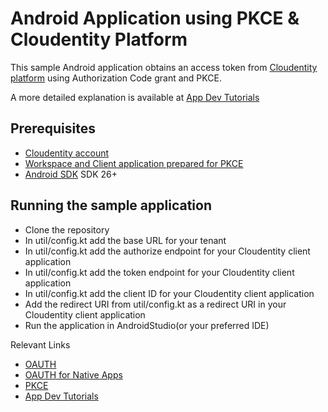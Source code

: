 
# Android Application using PKCE & Cloudentity Platform

This sample Android application obtains an access token from [Cloudentity platform](https://cloudentity.com/) using Authorization Code grant and PKCE. 

A more detailed explanation is available at [App Dev Tutorials](https://developer.cloudentity.com/app_dev_tutorials/android_pkce/)

## Prerequisites
 - [Cloudentity account](https://authz.cloudentity.io/register)
 - [Workspace and Client application prepared for PKCE](https://docs.authorization.cloudentity.com/features/oauth/grant_flows/auth_code_with_pkce/?q=pkce)
 - [Android SDK](https://www.android.com/) SDK 26+
 
## Running the sample application
 - Clone the repository
 - In util/config.kt add the base URL for your tenant
 - In util/config.kt add the authorize endpoint for your Cloudentity client application
 - In util/config.kt add the token endpoint for your Cloudentity client application
 - In util/config.kt add the client ID for your Cloudentity client application
 - Add the redirect URI from util/config.kt as a redirect URI in your Cloudentity client application
 - Run the application in AndroidStudio(or your preferred IDE)
 
 
Relevant Links
 - [OAUTH](https://datatracker.ietf.org/doc/html/rfc6749)
 - [OAUTH for Native Apps](https://datatracker.ietf.org/doc/html/rfc8252)
 - [PKCE](https://datatracker.ietf.org/doc/html/rfc7636)
 - [App Dev Tutorials](https://developer.cloudentity.com/app_dev_tutorials/)


